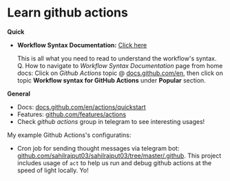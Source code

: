 # Learn github actions

**Quick**

- **Workflow Syntax Documentation:** [Click here](https://docs.github.com/en/actions/using-workflows/workflow-syntax-for-github-actions)

  This is all what you need to read to understand the workflow's syntax. Q. How to navigate to *Workflow Syntax Documentation* page from home docs: Click on *Github Actions* topic @ [docs.github.com/en](https://docs.github.com/en), then click on topic **Workflow syntax for GitHub Actions** under **Popular** section.

**General**

- Docs: [docs.github.com/en/actions/quickstart](https://docs.github.com/en/actions/quickstart)
- Features: [github.com/features/actions](https://github.com/features/actions)
- Check *github actions* group in telegram to see interesting usages!

My example Github Actions's configuratins:

- Cron job for sending thought messages via telegram bot: [github.com/sahilrajput03/sahilrajput03/tree/master/.github](https://github.com/sahilrajput03/sahilrajput03/tree/master/.github). This project includes usage of `act` to help us run and debug github actions at the speed of light locally. Yo!
